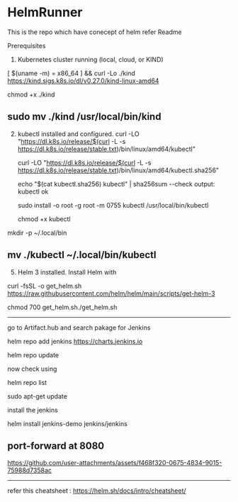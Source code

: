 # HelmRunner   

This is the repo which have conecept of helm refer Readme

Prerequisites
1) Kubernetes cluster running (local, cloud, or KIND)


 [ $(uname -m) = x86_64 ] && curl -Lo ./kind https://kind.sigs.k8s.io/dl/v0.27.0/kind-linux-amd64

 
 chmod +x ./kind

 
 sudo mv ./kind /usr/local/bin/kind
-------------------------------------------------------------------------------------------------------------------------------------------------------------------------------------------------------- 
2) kubectl installed and configured.
   curl -LO "https://dl.k8s.io/release/$(curl -L -s https://dl.k8s.io/release/stable.txt)/bin/linux/amd64/kubectl"
   
    curl -LO "https://dl.k8s.io/release/$(curl -L -s https://dl.k8s.io/release/stable.txt)/bin/linux/amd64/kubectl.sha256"

      echo "$(cat kubectl.sha256)  kubectl" | sha256sum --check
     output: kubectl ok

     sudo install -o root -g root -m 0755 kubectl /usr/local/bin/kubectl

     chmod +x kubectl

  mkdir -p ~/.local/bin
  
  mv ./kubectl ~/.local/bin/kubectl
-------------------------------------------------------------------------------------------------------------------------------------------------------------------------------------------------------- 
5) Helm 3 installed. Install Helm with


curl -fsSL -o get_helm.sh https://raw.githubusercontent.com/helm/helm/main/scripts/get-helm-3

chmod 700 get_helm.sh./get_helm.sh

------------------------------------------------------------------------------------------------------------------------------------------------------------------------------------------------------

go to Artifact.hub and search pakage for Jenkins

helm repo add jenkins https://charts.jenkins.io

helm repo update

now check using

helm repo list

sudo apt-get update


install the jenkins 

helm install jenkins-demo jenkins/jenkins

port-forward
at 8080 
-----------------------------------------------------------------------------------------------------------------------------------------------------------------------------------------------------------


https://github.com/user-attachments/assets/f468f320-0675-4834-9015-75988d7358ac

----------------------------------------------------------------------------------------------------------------------------------------------------------------------------------------------------------
refer this cheatsheet : https://helm.sh/docs/intro/cheatsheet/
